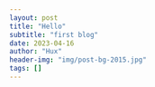 ```yaml
---
layout: post
title: "Hello"
subtitle: "first blog"
date: 2023-04-16
author: "Hux"
header-img: "img/post-bg-2015.jpg"
tags: []
---
```

